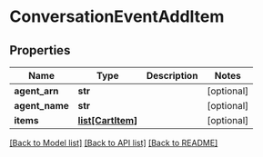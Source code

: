 # ConversationEventAddItem

## Properties
Name | Type | Description | Notes
------------ | ------------- | ------------- | -------------
**agent_arn** | **str** |  | [optional] 
**agent_name** | **str** |  | [optional] 
**items** | [**list[CartItem]**](CartItem.md) |  | [optional] 

[[Back to Model list]](../README.md#documentation-for-models) [[Back to API list]](../README.md#documentation-for-api-endpoints) [[Back to README]](../README.md)


